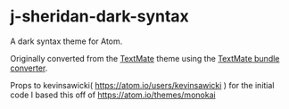 # j-sheridan-dark-syntax

A dark syntax theme for Atom.

Originally converted from the [TextMate](http://www.monokai.nl/blog/wp-content/asdev/Monokai.tmTheme)
theme using the [TextMate bundle converter](http://atom.io/docs/latest/converting-a-text-mate-theme).

Props to kevinsawicki( https://atom.io/users/kevinsawicki )
for the initial code I based this off of
https://atom.io/themes/monokai
